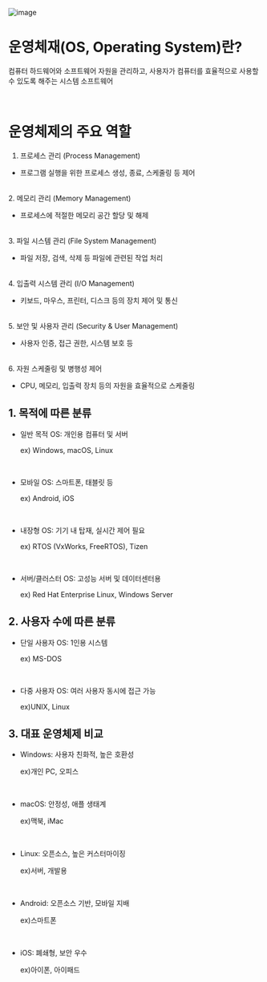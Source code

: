[
](https://www.google.co.kr/url?sa=i&url=https%3A%2F%2Fwww.digitaltoday.co.kr%2Fnews%2FarticleView.html%3Fidxno%3D403576&psig=AOvVaw0yUG854WjuWoXs-HHRgZDr&ust=1748271578849000&source=images&cd=vfe&opi=89978449&ved=0CBQQjRxqFwoTCOC8qKnxvo0DFQAAAAAdAAAAABAE)![image](https://github.com/user-attachments/assets/4ffb704e-df5c-4b3f-91b1-e3041bf4cde8)


# 운영체재(OS, Operating System)란?
컴퓨터 하드웨어와 소프트웨어 자원을 관리하고, 사용자가 컴퓨터를 효율적으로 사용할 수 있도록 해주는 시스템 소프트웨어

<br>

# 운영체제의 주요 역할

1. 프로세스 관리 (Process Management)

- 프로그램 실행을 위한 프로세스 생성, 종료, 스케줄링 등 제어
<br>
2. 메모리 관리 (Memory Management)

- 프로세스에 적절한 메모리 공간 할당 및 해제
<br>
3. 파일 시스템 관리 (File System Management)

- 파일 저장, 검색, 삭제 등 파일에 관련된 작업 처리
<br>
4. 입출력 시스템 관리 (I/O Management)

- 키보드, 마우스, 프린터, 디스크 등의 장치 제어 및 통신
<br>
5. 보안 및 사용자 관리 (Security & User Management)
   
- 사용자 인증, 접근 권한, 시스템 보호 등
<br>
6. 자원 스케줄링 및 병행성 제어

- CPU, 메모리, 입출력 장치 등의 자원을 효율적으로 스케줄링



## 1. 목적에 따른 분류

- 일반 목적 OS:	개인용 컴퓨터 및 서버

  ex) Windows, macOS, Linux

<br>

- 모바일 OS:	스마트폰, 태블릿 등

  ex) Android, iOS

<br>

- 내장형 OS:	기기 내 탑재, 실시간 제어 필요

  ex) RTOS (VxWorks, FreeRTOS), Tizen

<br>

- 서버/클러스터 OS:	고성능 서버 및 데이터센터용

  ex) Red Hat Enterprise Linux, Windows Server

## 2. 사용자 수에 따른 분류

- 단일 사용자 OS:	1인용 시스템

  ex) MS-DOS

<br> 

- 다중 사용자 OS:	여러 사용자 동시에 접근 가능

  ex)UNIX, Linux

## 3. 대표 운영체제 비교

- Windows:	사용자 친화적, 높은 호환성	

  ex)개인 PC, 오피스

<br>

- macOS:	안정성, 애플 생태계	

  ex)맥북, iMac

<br>

- Linux:	오픈소스, 높은 커스터마이징	

  ex)서버, 개발용

<br>

- Android:	오픈소스 기반, 모바일 지배	

  ex)스마트폰

<br>

- iOS:	폐쇄형, 보안 우수

  ex)아이폰, 아이패드















